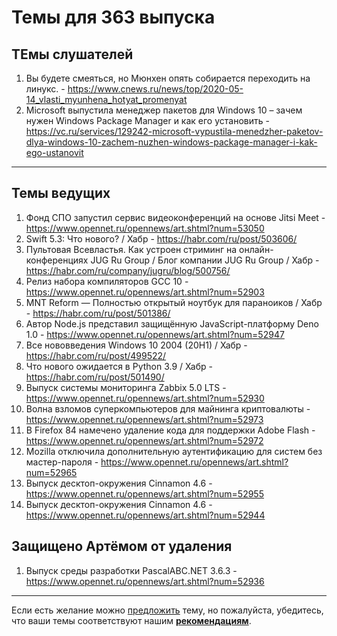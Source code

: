 # Темы для 363 выпуска

##  ТЕмы слушателей

1. Вы будете смеяться, но Мюнхен опять собирается переходить на линукс. - https://www.cnews.ru/news/top/2020-05-14_vlasti_myunhena_hotyat_promenyat
1. Microsoft выпустила менеджер пакетов для Windows 10 – зачем нужен Windows Package Manager и как его установить - https://vc.ru/services/129242-microsoft-vypustila-menedzher-paketov-dlya-windows-10-zachem-nuzhen-windows-package-manager-i-kak-ego-ustanovit

---

## Темы ведущих

1. Фонд СПО запустил сервис видеоконференций на основе Jitsi Meet - https://www.opennet.ru/opennews/art.shtml?num=53050
1. Swift 5.3: Что нового? / Хабр - https://habr.com/ru/post/503606/
1. Пультовая Всевластья. Как устроен стриминг на онлайн-конференциях JUG Ru Group / Блог компании JUG Ru Group / Хабр - https://habr.com/ru/company/jugru/blog/500756/
1. Релиз набора компиляторов GCC 10 - https://www.opennet.ru/opennews/art.shtml?num=52903
1. MNT Reform — Полностью открытый ноутбук для параноиков / Хабр - https://habr.com/ru/post/501386/
1. Автор Node.js представил защищённую JavaScript-платформу Deno 1.0 - https://www.opennet.ru/opennews/art.shtml?num=52947
1. Все нововведения Windows 10 2004 (20H1) / Хабр - https://habr.com/ru/post/499522/
1. Что нового ожидается в Python 3.9 / Хабр - https://habr.com/ru/post/501490/
1. Выпуск системы мониторинга Zabbix 5.0 LTS - https://www.opennet.ru/opennews/art.shtml?num=52930
1. Волна взломов суперкомпьютеров для майнинга криптовалюты - https://www.opennet.ru/opennews/art.shtml?num=52973
1. В Firefox 84 намечено удаление кода для поддержки Adobe Flash - https://www.opennet.ru/opennews/art.shtml?num=52972
1. Mozilla отключила дополнительную аутентификацию для систем без мастер-пароля - https://www.opennet.ru/opennews/art.shtml?num=52965
1. Выпуск десктоп-окружения Cinnamon 4.6 - https://www.opennet.ru/opennews/art.shtml?num=52955
1. Выпуск десктоп-окружения Cinnamon 4.6 - https://www.opennet.ru/opennews/art.shtml?num=52944

## Защищено Артёмом от удаления

1. Выпуск среды разработки PascalABC.NET 3.6.3 - https://www.opennet.ru/opennews/art.shtml?num=52936

---

Если есть желание можно [предложить](themes_from_listeners.md) тему, но пожалуйста, убедитесь, что ваши темы соответствуют нашим **[рекомендациям](Recommendations_for_the_proposed_topics.md)**.
